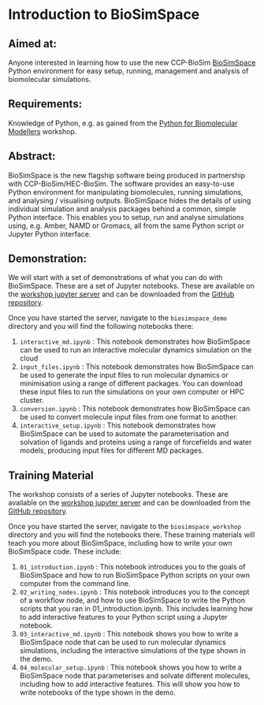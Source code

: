 # Introduction to BioSimSpace

## Aimed at:
Anyone interested in learning how to use the new CCP-BioSim
[BioSimSpace](https://github.com/michellab/BioSimSpace) Python environment for easy setup, running, management and analysis of biomolecular simulations.

## Requirements:
Knowledge of Python, e.g. as gained from the
<a href="https://ccpbiosim.github.io/python_and_data" target="_blank">Python for Biomolecular Modellers</a> workshop.

## Abstract:
BioSimSpace is the new flagship software being produced in partnership with CCP-BioSim/HEC-BioSim. The software provides an easy-to-use Python environment for manipulating biomolecules, running simulations, and analysing / visualising outputs. BioSimSpace hides the details of using individual simulation and analysis packages behind a common, simple Python interface. This enables you to setup, run and analyse simulations using, e.g. Amber, NAMD or Gromacs, all from the same Python script or Jupyter Python interface.

## Demonstration:
We will start with a set of demonstrations of what you can do with BioSimSpace. These are a set of Jupyter notebooks. These are available on the
<a href="https://notebook.biosimspace.org" target="_blank">workshop jupyter server</a>
and can be downloaded from the <a href="https://github.com/michellab/BioSimSpace/tree/devel/demo" target="_blank">GitHub repository</a>.

Once you have started the server, navigate to the `biosimspace_demo` directory and you will find the following notebooks there:

1. `interactive_md.ipynb` : This notebook demonstrates how BioSimSpace can be used to run an interactive molecular dynamics simulation on the cloud
2. `input_files.ipynb` : This notebook demonstrates how BioSimSpace can be used to generate the input files to run molecular dynamics or minimisation using a range of different packages. You can download these input files to run the simulations on your own computer or HPC cluster.
3. `conversion.ipynb` : This notebook demonstrates how BioSimSpace can be used to convert molecule input files from one format to another.
4. `interactive_setup.ipynb` : This notebook demonstrates how BioSimSpace can be used to automate the parameterisation and solvation of ligands and proteins using a range of forcefields and water models, producing input files for different MD packages.

## Training Material

The workshop consists of a series of Jupyter notebooks. These are available on the
<a href="https://notebook.biosimspace.org" target="_blank">workshop jupyter server</a>
and can be downloaded from the <a href="https://github.com/ccpbiosim/biosimspace_workshop" target="_blank">GitHub repository</a>.

Once you have started the server, navigate to the `biosimspace_workshop` directory and you will find the
notebooks there. These training materials will teach you more about BioSimSpace, including how to write your own BioSimSpace code. These include:

1. `01_introduction.ipynb` : This notebook introduces you to the goals of BioSimSpace and how to run BioSimSpace Python scripts on your own computer from the command line.
2. `02_writing_nodes.ipynb` : This notebook introduces you to the concept of a workflow node, and how to use BioSimSpace to write the Python scripts that you ran in 01_introduction.ipynb. This includes learning how to add interactive features to your Python script using a Jupyter notebook.
3. `03_interactive_md.ipynb` : This notebook shows you how to write a BioSimSpace node that can be used to run molecular dynamics simulations, including the interactive simulations of the type shown in the demo.
4. `04_molecular_setup.ipynb` : This notebook shows you how to write a BioSimSpace node that parameterises and solvate different molecules, including how to add interactive features. This will show you how to write notebooks of the type shown in the demo.
